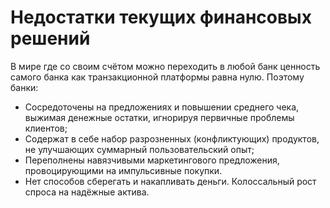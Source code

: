 # Недостатки текущих финансовых решений

В мире где со своим счётом можно переходить в любой банк ценность самого банка как транзакционной платформы равна нулю. Поэтому банки:

- Сосредоточены на предложениях и повышении среднего чека, выжимая денежные остатки, игнорируя первичные проблемы клиентов;
- Содержат в себе набор разрозненных (конфликтующих) продуктов, не улучшающих суммарный пользовательский опыт;
- Переполнены навязчивыми маркетингового предложения, провоцирующими на импульсивные покупки.
- Нет способов сберегать и накапливать деньги. Колоссальный рост спроса на надёжные актива.